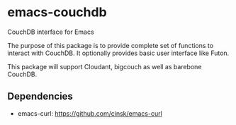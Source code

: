 emacs-couchdb
=============

CouchDB interface for Emacs

The purpose of this package is to provide complete set of functions to interact with CouchDB.  It optionally provides basic user interface like Futon.

This package will support Cloudant, bigcouch as well as barebone CouchDB.

Dependencies
------------
* emacs-curl: https://github.com/cinsk/emacs-curl

